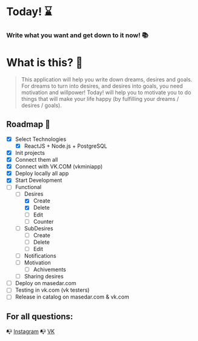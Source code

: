 # Today! :hourglass:
### Write what you want and get down to it now! :books: 
# What is this? :whale:
> This application will help you write down dreams, desires and goals. For dreams to turn into desires, and desires into goals, you need motivation and willpower! 
Today! will help you to motivate you to do things that will make your life happy (by fulfilling your dreams / desires / goals). 

## Roadmap :mountain_bicyclist:
- [x] Select Technologies 
	- [x] ReactJS + Node.js + PostgreSQL
- [x] Init projects
- [x] Connect them all
- [x] Connect with VK.COM (vkminiapp)
- [x] Deploy locally all app
- [x] Start Development 
- [ ] Functional
	- [ ] Desires
		- [x] Create
		- [x] Delete
		- [ ] Edit
		- [ ] Counter
	- [ ] SubDesires
		- [ ] Create
		- [ ] Delete
		- [ ] Edit 
	- [ ] Notifications
	- [ ] Motivation
		- [ ] Achivements
	- [ ] Sharing desires
- [ ] Deploy on masedar.com
- [ ] Testing in vk.com (vk testers)
- [ ] Release in catalog on masedar.com & vk.com

## For all questions:
:mailbox_with_no_mail: [Instagram](https://www.instagram.com/masedar.prod "masedar")
:mailbox_with_no_mail: [VK](https://www.vk.com/masedar "masedar")
